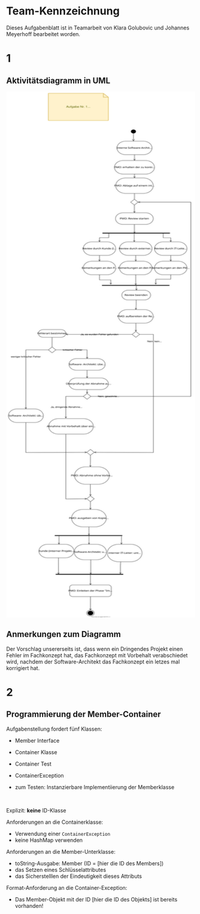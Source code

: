 # Team-Kennzeichnung
Dieses Aufgabenblatt ist in Teamarbeit von Klara Golubovic und Johannes Meyerhoff bearbeitet worden.
# 1
## Aktivitätsdiagramm in UML
<p>
<img src="images/Abgabe.svg" alt="Aktivitätsdiagramm"
	title="Aktivitätsdiagramm der Abgabe" width="100%" height="80%" style="max-height:1400px" />
</p>

## Anmerkungen zum Diagramm
Der Vorschlag unsererseits ist, dass wenn ein Dringendes Projekt einen Fehler im Fachkonzept hat, das Fachkonzept mit Vorbehalt verabschiedet wird, nachdem der Software-Architekt das Fachkonzept ein letzes mal korrigiert hat.
# 2
## Programmierung der Member-Container
Aufgabenstellung fordert fünf Klassen:
- Member Interface
- Container Klasse
- Container Test
- ContainerException
- zum Testen: Instanzierbare Implementiierung der Memberklasse
  
  </br>

Explizit: __keine__ ID-Klasse 

Anforderungen an die Containerklasse: 
- Verwendung einer ``ContainerException``
- keine HashMap verwenden

Anforderungen an die Member-Unterklasse: 
- toString-Ausgabe: Member (ID = [hier die ID des Members])
- das Setzen eines Schlüsselattributes
- das Sicherstelllen der Eindeutigkeit dieses Attributs

Format-Anforderung an die Container-Exception:
- Das Member-Objekt mit der ID [hier die ID des Objekts] ist bereits vorhanden!
